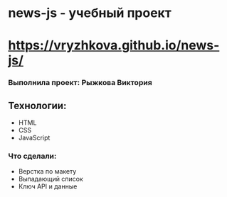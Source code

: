 # news-js - учебный проект

# https://vryzhkova.github.io/news-js/

### Выполнила проект: Рыжкова Виктория

## Технологии:
- HTML
- CSS
- JavaScript

### Что сделали:
- Верстка по макету
- Выпадающий список 
- Ключ API и данные